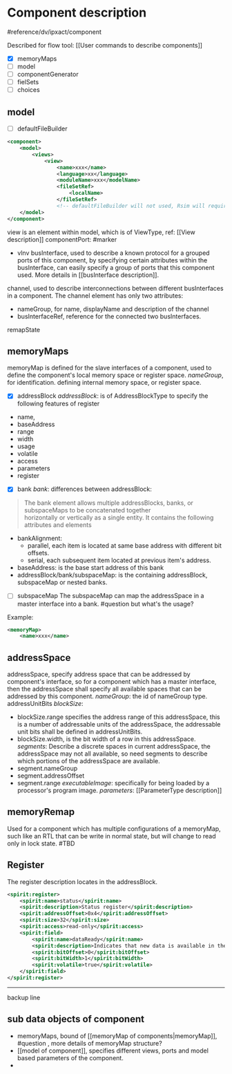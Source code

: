 # Component description
#reference/dv/ipxact/component 

Described for flow tool: [[User commands to describe components]]

- [x] memoryMaps
- [ ] model
- [ ] componentGenerator
- [ ] fielSets
- [ ] choices

## model
- [ ] defaultFileBuilder
```xml
<component>
	<model>
		<views>
			<view>
				<name>xxx</name>
				<language>xx</language>
				<moduleName>xxx</modelName>
				<fileSetRef>
					<localName>
				</fileSetRef>	
				<!-- defaultFileBuilder will not used, Rsim will require user to specify the componengGenerator -->
	</model>
</component>
```
view is an element within model, which is of ViewType, ref: [[View description]]
componentPort: #marker


- vlnv
busInterface, used to describe a known protocol for a grouped ports of this component, by specifying certain attributes within the busInterface, can easily specify a group of ports that this component used.
More details in [[busInterface description]].

channel, used to describe interconnections between different busInterfaces in a component.
The channel element has only two attributes:
- nameGroup, for name, displayName and description of the channel
- busInterfaceRef, reference for the connected two busInterfaces.

remapState
## memoryMaps
memoryMap is defined for the slave interfaces of a component, used to define the component's local memory space or register space.
*nameGroup*, for identification.
defining internal memory space, or register space.
- [x] addressBlock
*addressBlock*: is of AddressBlockType to specify the following features of register
- name,
- baseAddress
- range
- width
- usage
- volatile
- access
- parameters
- register
- [x] bank
*bank*:
differences between addressBlock:
>The bank element allows multiple addressBlocks, banks, or subspaceMaps to be concatenated together  
horizontally or vertically as a single entity. It contains the following attributes and elements
- bankAlignment:
	- parallel, each item is located at same base address with different bit offsets.
	- serial, each subsequent item located at previous item's address.
- baseAddress: is the base start address of this bank
- addressBlock/bank/subspaceMap: is the containing addressBlock, subspaceMap or nested banks.
- [ ] subspaceMap
The subspaceMap can map the addressSpace in a master interface into a bank.
#question but what's the usage?



Example:
```xml
<memoryMap>
	<name>xxx</name>
```


## addressSpace
addressSpace, specify address space that can be addressed by component's interface, so for a component which has a master interface, then the addressSpace shall specify all available spaces that can be addressed by this component.
*nameGroup*: the id of nameGroup type.
addressUnitBits
*blockSize*:
- blockSize.range specifies the address range of this addressSpace, this is a number of addressable units of the addressSpace, the addressable unit bits shall be defined in addressUnitBits.
- blockSize.width, is the bit width of a row in this addressSpace.
*segments*:
Describe a discrete spaces in current addressSpace, the addressSpace may not all available, so need segments to describe which portions of the addressSpace are available.
- segment.nameGroup
- segment.addressOffset
- segment.range
*executableImage*: specifically for being loaded by a processor's program image.
*parameters*: [[ParameterType description]]

## memoryRemap
Used for a component which has multiple configurations of a memoryMap, such like an RTL that can be write in normal state, but will change to read only in lock state.
#TBD 

## Register
The register description locates in the addressBlock.
```xml
<spirit:register>  
	<spirit:name>status</spirit:name>  
	<spirit:description>Status register</spirit:description>  
	<spirit:addressOffset>0x4</spirit:addressOffset>  
	<spirit:size>32</spirit:size>  
	<spirit:access>read-only</spirit:access>  
	<spirit:field>  
		<spirit:name>dataReady</spirit:name>  
		<spirit:description>Indicates that new data is available in the  receiver holding register</spirit:description>  
		<spirit:bitOffset>0</spirit:bitOffset>  
		<spirit:bitWidth>1</spirit:bitWidth>  
		<spirit:volatile>true</spirit:volatile>  
	</spirit:field>  
</spirit:register>
```


---
backup line
## sub data objects of component
- memoryMaps, bound of [[memoryMap of components|memoryMap]], #question , more details of memoryMap structure?
- [[model of component]], specifies different views, ports and model based parameters of the component.
- 
